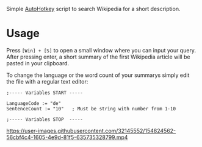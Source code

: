 Simple [AutoHotkey](https://www.autohotkey.com/) script to search Wikipedia for a short description.

# Usage
Press `[Win] + [S]` to open a small window where you can input your query. After pressing enter, a short summary of the first Wikipedia article will be pasted in your clipboard.

To change the language or the word count of your summarys simply edit the file with a regular text editor:
```ahk
;----- Variables START -----

LanguageCode := "de"
SentenceCount := "10"	; Must be string with number from 1-10

;----- Variables STOP  -----
```

https://user-images.githubusercontent.com/32145552/154824562-56cbf4c4-1605-4e9d-81f5-635735328799.mp4
